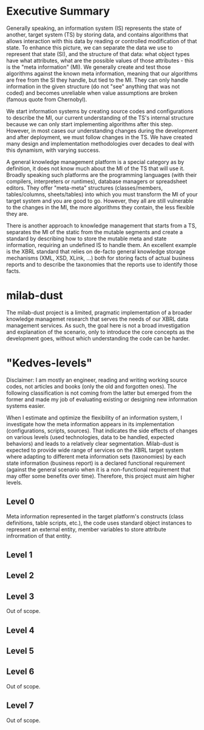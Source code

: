 # Executive Summary

Generally speaking, an information system (IS) represents the state of another, target system (TS) by storing data, and contains algorithms that allows interaction with this data by reading or controlled modification of that state. To enhance this picture, we can separate the data we use to represent that state (SI), and the structure of that data: what object types have what attributes, what are the possible values of those attributes - this is the "meta information" (MI). We generally create and test those algorithms against the known meta information, meaning that our algorithms are free from the SI they handle, but tied to the MI. They can only handle information in the given structure (do not "see" anything that was not coded) and becomes unreliable when value assumptions are broken (famous quote from Chernobyl).

We start information systems by creating source codes and configurations to describe the MI, our current understanding of the TS's internal structure because we can only start implementing algorithms after this step. However, in most cases our understanding changes during the development and after deployment, we must follow changes in the TS. We have created many design and implementation methodologies over decades to deal with this dynamism, with varying success.

A general knowledge management platform is a special category as by definition, it does not know much about the MI of the TS that will use it. Broadly speaking such platforms are the programming languages (with their compilers, interpreters or runtimes), database managers or spreadsheet editors. They offer "meta-meta" structures (classes/members, tables/columns, sheets/tables) into which you must transform the MI of your target system and you are good to go. However, they all are still vulnerable to the changes in the MI, the more algorithms they contain, the less flexible they are.

There is another approach to knowledge management that starts from a TS, separates the MI of the static from the mutable segments and create a standard by describing how to store the mutable meta and state information, requiring an undefined IS to handle them. An excellent example is the XBRL standard that relies on de-facto general knowledge storage mechanisms (XML, XSD, XLink, ...) both for storing facts of actual business reports and to describe the taxonomies that the reports use to identify those facts.

# milab-dust

The milab-dust project is a limited, pragmatic implementation of a broader knowledge managemet research that serves the needs of our XBRL data management services. As such, the goal here is not a broad investigation and explanation of the scenario, only to introduce the core concepts as the development goes, without which understanding the code can be harder.

# "Kedves-levels"

Disclaimer: I am mostly an engineer, reading and writing working source codes, not articles and books (only the old and forgotten ones). The following classification is not coming from the latter but emerged from the former and made my job of evaluating existing or designing new information systems easier. 

When I estimate and optimize the flexibility of an information system, I investigate how the meta information appears in its implementation (configurations, scripts, sources). That indicates the side effects of changes on various levels (used technologies, data to be handled, expected behaviors) and leads to a relatively clear segmentation. Milab-dust is expected to provide wide range of services on the XBRL target system where adapting to different meta information sets (taxonomies) by each state information (business report) is a declared functional requirement (against the general scenario when it is a non-functional requirement that may offer some benefits over time). Therefore, this project must aim higher levels.

## Level 0

Meta information represented in the target platform's constructs (class definitions, table scripts, etc.), the code uses standard object instances to represent an external entity, member variables to store attribute infrormation of that entity.

## Level 1

## Level 2

## Level 3

Out of scope.

## Level 4

## Level 5

## Level 6

Out of scope.

## Level 7

Out of scope.
